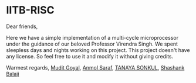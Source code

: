# IITB-RISC
Dear friends,

Here we have a simple implementation of a multi-cycle microprocessor under the guidance of our beloved Professor Virendra Singh. We spent sleepless days and nights working on this project. This project doesn't have any license. So feel free to use it and modify it without giving credits.

Warmest regards,
[Mudit Goyal](https://github.com/M-004), [Anmol Saraf](https://github.com/a-saraf), [TANAYA SONKUL](https://github.com/tanayasonkul), [Shashank Balaji](https://github.com/shashankbalaji02)
